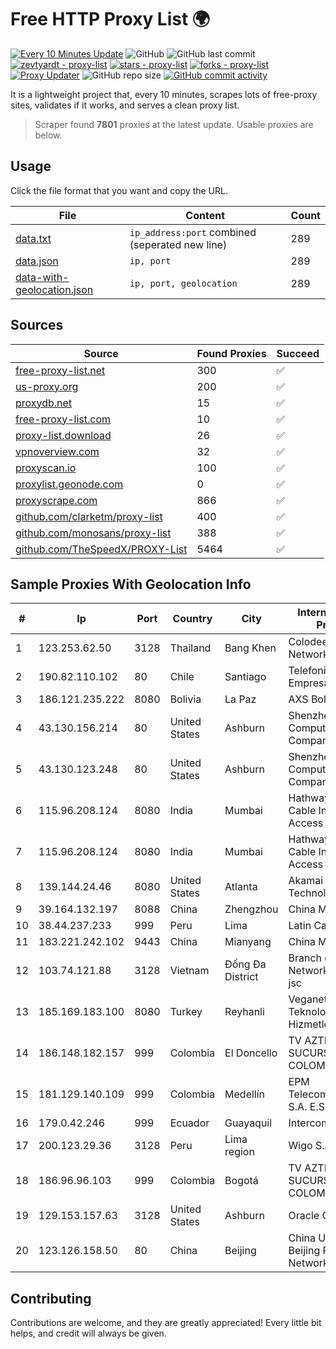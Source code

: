 
# Free HTTP Proxy List 🌍

[![Every 10 Minutes Update](https://github.com/mertguvencli/http-proxy-list/actions/workflows/main.yml/badge.svg?branch=main)](https://github.com/mertguvencli/http-proxy-list/actions/workflows/main.yml)
![GitHub](https://img.shields.io/github/license/mertguvencli/http-proxy-list)
![GitHub last commit](https://img.shields.io/github/last-commit/mertguvencli/http-proxy-list)
[![zevtyardt - proxy-list](https://img.shields.io/static/v1?label=zevtyardt&message=proxy-list&color=blue&logo=github)](https://github.com/zevtyardt/proxy-list "Go to GitHub repo")
[![stars - proxy-list](https://img.shields.io/github/stars/zevtyardt/proxy-list?style=social)](https://github.com/zevtyardt/proxy-list)
[![forks - proxy-list](https://img.shields.io/github/forks/zevtyardt/proxy-list?style=social)](https://github.com/zevtyardt/proxy-list)
[![Proxy Updater](https://github.com/zevtyardt/proxy-list/workflows/Proxy%20Updater/badge.svg)](https://github.com/zevtyardt/proxy-list/actions?query=workflow:"Proxy+Updater")
![GitHub repo size](https://img.shields.io/github/repo-size/zevtyardt/proxy-list)
[![GitHub commit activity](https://img.shields.io/github/commit-activity/m/zevtyardt/proxy-list?logo=commits)](https://github.com/zevtyardt/proxy-list/commits/main)

It is a lightweight project that, every 10 minutes, scrapes lots of free-proxy sites, validates if it works, and serves a clean proxy list.

> Scraper found **7801** proxies at the latest update. Usable proxies are below.

## Usage

Click the file format that you want and copy the URL.

|File|Content|Count|
|----|-------|-----|
|[data.txt](https://raw.githubusercontent.com/mertguvencli/http-proxy-list/main/proxy-list/data.txt)|`ip_address:port` combined (seperated new line)|289|
|[data.json](https://raw.githubusercontent.com/mertguvencli/http-proxy-list/main/proxy-list/data.json)|`ip, port`|289|
|[data-with-geolocation.json](https://raw.githubusercontent.com/mertguvencli/http-proxy-list/main/proxy-list/data-with-geolocation.json)|`ip, port, geolocation`|289|

## Sources

|Source|Found Proxies|Succeed|
|------|-------------|-------|
|[free-proxy-list.net](https://free-proxy-list.net)|300|✅|
|[us-proxy.org](https://www.us-proxy.org)|200|✅|
|[proxydb.net](http://proxydb.net)|15|✅|
|[free-proxy-list.com](https://free-proxy-list.com/?page=&port=&type%5B%5D=http&type%5B%5D=https&up_time=0&search=Search)|10|✅|
|[proxy-list.download](https://www.proxy-list.download/HTTP)|26|✅|
|[vpnoverview.com](https://vpnoverview.com/privacy/anonymous-browsing/free-proxy-servers)|32|✅|
|[proxyscan.io](https://www.proxyscan.io)|100|✅|
|[proxylist.geonode.com](https://proxylist.geonode.com/api/proxy-list?limit=300&page=1&sort_by=lastChecked&sort_type=desc&protocols=http,https)|0|✅|
|[proxyscrape.com](https://api.proxyscrape.com/v2/?request=displayproxies&protocol=http&timeout=10000&country=all&ssl=all&anonymity=all)|866|✅|
|[github.com/clarketm/proxy-list](https://raw.githubusercontent.com/clarketm/proxy-list/master/proxy-list-raw.txt)|400|✅|
|[github.com/monosans/proxy-list](https://raw.githubusercontent.com/monosans/proxy-list/main/proxies/http.txt)|388|✅|
|[github.com/TheSpeedX/PROXY-List](https://raw.githubusercontent.com/TheSpeedX/PROXY-List/master/http.txt)|5464|✅|


## Sample Proxies With Geolocation Info

|#|Ip|Port|Country|City|Internet Service Provider|
|-|--|----|-------|----|-------------------------|
|1|123.253.62.50|3128|Thailand|Bang Khen|Colodee Digital Network CO|
|2|190.82.110.102|80|Chile|Santiago|Telefonica Empresas|
|3|186.121.235.222|8080|Bolivia|La Paz|AXS Bolivia S. A.|
|4|43.130.156.214|80|United States|Ashburn|Shenzhen Tencent Computer Systems Company Limited|
|5|43.130.123.248|80|United States|Ashburn|Shenzhen Tencent Computer Systems Company Limited|
|6|115.96.208.124|8080|India|Mumbai|Hathway IP over Cable Internet Access|
|7|115.96.208.124|8080|India|Mumbai|Hathway IP over Cable Internet Access|
|8|139.144.24.46|8080|United States|Atlanta|Akamai Technologies, Inc.|
|9|39.164.132.197|8088|China|Zhengzhou|China Mobile|
|10|38.44.237.233|999|Peru|Lima|Latin Cable|
|11|183.221.242.102|9443|China|Mianyang|China Mobile|
|12|103.74.121.88|3128|Vietnam|Đống Đa District|Branch of BachKim Network solutions jsc|
|13|185.169.183.100|8080|Turkey|Reyhanli|Veganet Teknolojileri ve Hizmetleri LTD STI|
|14|186.148.182.157|999|Colombia|El Doncello|TV AZTECA SUCURSAL COLOMBIA|
|15|181.129.140.109|999|Colombia|Medellín|EPM Telecomunicaciones S.A. E.S.P.|
|16|179.0.42.246|999|Ecuador|Guayaquil|Intercommerce S.A.|
|17|200.123.29.36|3128|Peru|Lima region|Wigo S.A.|
|18|186.96.96.103|999|Colombia|Bogotá|TV AZTECA SUCURSAL COLOMBIA|
|19|129.153.157.63|3128|United States|Ashburn|Oracle Corporation|
|20|123.126.158.50|80|China|Beijing|China Unicom Beijing Province Network|



## Contributing

Contributions are welcome, and they are greatly appreciated! Every
little bit helps, and credit will always be given.

